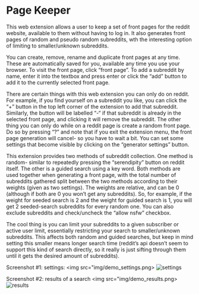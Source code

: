 # Page Keeper

This web extension allows a user to keep a set of front pages for the reddit website, 
available to them without having to log in. It also generates front pages of random and pseudo random subreddits,
wth the interesting option of limiting to smaller/unknown subreddits.

You can create, remove, rename and duplicate 
front pages at any time. These are automatically saved for you, available any time you use 
your browser. To visit the front page, click “front page”. To add a subreddit by name, enter 
it into the textbox and press enter or click the “add” button to add it to the currently 
selected front page.

There are certain things with this web extension you can only do on reddit. For example, 
if you find yourself on a subreddit you like, you can click the “+” button in the top left
 corner of the extension to add that subreddit. Similarly, the button will be labelled “-“ 
 if that subreddit is already in the selected front page, and clicking it will remove the subreddit.
The other thing you can only do while on a reddit page is create a random front page. Do so 
by pressing “?” and note that if you exit the extension menu, the front page generation will
 cancel- so you have to wait a bit. You can set some settings that become visible by clicking
 on the “generator settings” button.
 
This extension provides two methods of subreddit collection. One method is random- similar to 
repeatedly pressing the “serendipity” button on reddit itself. The other is a guided search using 
a key word. Both methods are used together when generating a front page, with the total number of 
subreddits gathered split between the two methods according to their weights (given as two settings). 
The weights are relative, and can be 0 (although if both are 0 you won’t get any subreddits). So, for 
example, if the weight for seeded search is 2 and the weight for guided search is 1, you will get 2 
seeded-search subreddits for every random one. You can also exclude subreddits and check/uncheck the 
“allow nsfw” checkbox.

The cool thing is you can limit your subreddits to a given subscriber or active user limit, essentially 
restricting your search to smaller/unknown subreddits. This affects both random and guided searches, 
but keep in mind setting this smaller means longer search time (reddit’s api doesn’t seem to support 
this kind of search directly, so it really is just sifting through them until it gets the desired amount 
of subreddits).

Screenshot #1: settings:
<img src="img/demo_settings.png>
![settings](img/demo_settings.png)

Screenshot #2: results of a search
<img src="img/demo_results.png>
![results](img/demo_results.png)